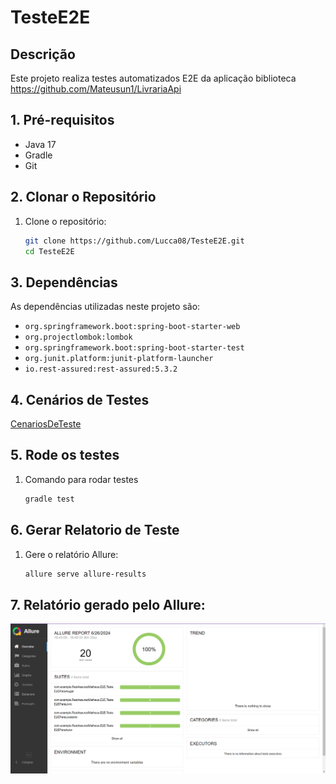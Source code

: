 # TesteE2E


## Descrição

Este projeto realiza testes automatizados E2E da aplicação biblioteca https://github.com/Mateusun1/LivrariaApi


## 1. Pré-requisitos

- Java 17
- Gradle
- Git

## 2. Clonar o Repositório

1. Clone o repositório:
    ```bash
    git clone https://github.com/Lucca08/TesteE2E.git
    cd TesteE2E
    ```

## 3. Dependências

As dependências utilizadas neste projeto são:

- `org.springframework.boot:spring-boot-starter-web`
- `org.projectlombok:lombok`
- `org.springframework.boot:spring-boot-starter-test`
- `org.junit.platform:junit-platform-launcher`
- `io.rest-assured:rest-assured:5.3.2`

## 4. Cenários de Testes

[CenariosDeTeste](CenariosDeTeste.md)

## 5. Rode os testes 

1. Comando para rodar testes
    ```bash
    gradle test
    ```

## 6. Gerar Relatorio de Teste

1. Gere o relatório Allure:
    ```bash
    allure serve allure-results
    ```
## 7. Relatório gerado pelo Allure:

![Imagem do Relatório](src/main/resources/img/ReportAllure.png)